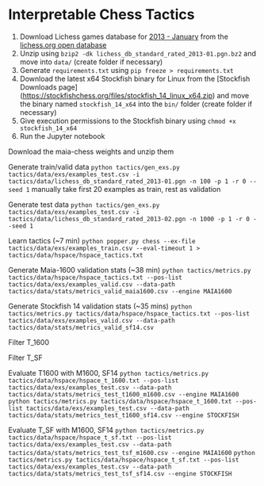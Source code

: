 # Interpretable Chess Tactics

1. Download Lichess games database for [2013 -
   January](https://database.lichess.org/standard/lichess_db_standard_rated_2013-01.pgn.bz2) from
   the [lichess.org open database](https://database.lichess.org/)
2. Unzip using `bzip2 -dk lichess_db_standard_rated_2013-01.pgn.bz2` and move into `data/` (create
   folder if necessary)
3. Generate `requirements.txt` using `pip freeze > requirements.txt`
4. Download the latest x64 Stockfish binary for Linux from the [Stockfish Downloads page]
   (https://stockfishchess.org/files/stockfish_14_linux_x64.zip) and move the binary named
   `stockfish_14_x64` into the `bin/` folder (create folder if necessary)
5. Give execution permissions to the Stockfish binary using `chmod +x stockfish_14_x64`
6. Run the Jupyter notebook

Download the maia-chess weights and unzip them

Generate train/valid data
`python tactics/gen_exs.py tactics/data/exs/examples_test.csv -i tactics/data/lichess_db_standard_rated_2013-01.pgn -n 100 -p 1 -r 0 --seed 1`
manually take first 20 examples as train, rest as validation

Generate test data
`python tactics/gen_exs.py tactics/data/exs/examples_test.csv -i tactics/data/lichess_db_standard_rated_2013-02.pgn -n 1000 -p 1 -r 0 --seed 1`

Learn tactics (~7 min)
`python popper.py chess --ex-file tactics/data/exs/examples_train.csv --eval-timeout 1 > tactics/data/hspace/hspace_tactics.txt`

Generate Maia-1600 validation stats (~38 min)
`python tactics/metrics.py tactics/data/hspace/hspace_tactics.txt --pos-list tactics/data/exs/examples_valid.csv --data-path tactics/data/stats/metrics_valid_maia1600.csv --engine MAIA1600`

Generate Stockfish 14 validation stats (~35 mins)
`python tactics/metrics.py tactics/data/hspace/hspace_tactics.txt --pos-list tactics/data/exs/examples_valid.csv --data-path tactics/data/stats/metrics_valid_sf14.csv`

Filter T_1600

Filter T_SF

Evaluate T1600 with M1600, SF14
`python tactics/metrics.py tactics/data/hspace/hspace_t_1600.txt --pos-list tactics/data/exs/examples_test.csv --data-path tactics/data/stats/metrics_test_t1600_m1600.csv --engine MAIA1600`
`python tactics/metrics.py tactics/data/hspace/hspace_t_1600.txt --pos-list tactics/data/exs/examples_test.csv --data-path tactics/data/stats/metrics_test_t1600_sf14.csv --engine STOCKFISH`

Evaluate T_SF with M1600, SF14
`python tactics/metrics.py tactics/data/hspace/hspace_t_sf.txt --pos-list tactics/data/exs/examples_test.csv --data-path tactics/data/stats/metrics_test_tsf_m1600.csv --engine MAIA1600`
`python tactics/metrics.py tactics/data/hspace/hspace_t_sf.txt --pos-list tactics/data/exs/examples_test.csv --data-path tactics/data/stats/metrics_test_tsf_sf14.csv --engine STOCKFISH`